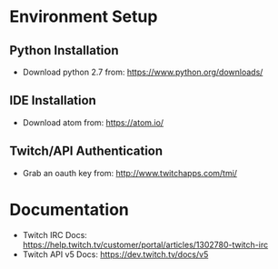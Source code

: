 # Environment Setup

## Python Installation
* Download python 2.7 from: https://www.python.org/downloads/

## IDE Installation
* Download atom from: https://atom.io/

## Twitch/API Authentication
* Grab an oauth key from: http://www.twitchapps.com/tmi/

# Documentation

* Twitch IRC Docs: https://help.twitch.tv/customer/portal/articles/1302780-twitch-irc
* Twitch API v5 Docs: https://dev.twitch.tv/docs/v5
